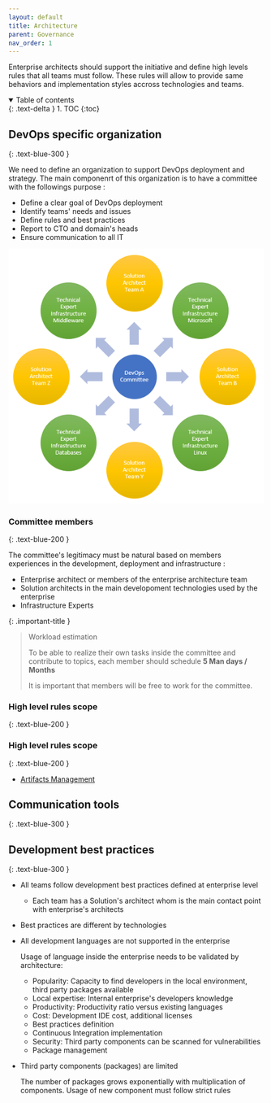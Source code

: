 ```yaml
---
layout: default
title: Architecture
parent: Governance
nav_order: 1
---
```


Enterprise architects should support the initiative and define high levels rules that all teams must follow. These rules will allow to provide same behaviors and implementation styles accross technologies and teams.

<details open markdown="block">
  <summary>
    Table of contents
  </summary>
  {: .text-delta }
1. TOC
{:toc}
</details>

## DevOps specific organization
{: .text-blue-300 }

We need to define an organization to support DevOps deployment and strategy. The main componenrt of this organization is to have a committee with the followings purpose :

* Define a clear goal of DevOps deployment
* Identify teams' needs and issues
* Define rules and best practices
* Report to CTO and domain's heads
* Ensure communication to all IT

![DevOps committee overview](../assets/images/devopscommittee.png)

### Committee members
{: .text-blue-200 }

The committee's legitimacy must be natural based on members experiences in the development, deployment and infrastructure :

* Enterprise architect or members of the enterprise architecture team
* Solution architects in the main developoment technologies used by the enterprise
* Infrastructure Experts

{: .important-title }
> Workload estimation
>
> To be able to realize their own tasks inside the committee and contribute to topics, each member should schedule **5 Man days / Months**
>
> It is important that members will be free to work for the committee.

### High level rules scope
{: .text-blue-200 }


### High level rules scope
{: .text-blue-200 }

* [Artifacts Management](./artifacts_management.md)

## Communication tools
{: .text-blue-300 }


## Development best practices
{: .text-blue-300 }

* All teams follow development best practices defined at enterprise level

  * Each team has a Solution's architect whom is the main contact point with enterprise's architects

* Best practices are different by technologies

* All development languages are not supported in the enterprise

  Usage of language inside the enterprise needs to be validated by architecture:

    * Popularity: Capacity to find developers in the local environment, third party packages available
    * Local expertise: Internal enterprise's developers knowledge
    * Productivity: Productivity ratio versus existing languages
    * Cost: Development IDE cost, additional licenses
    * Best practices definition
    * Continuous Integration implementation
    * Security: Third party components can be scanned for vulnerabilities
    * Package management

* Third party components (packages) are limited

  The number of packages grows exponentially with multiplication of components. Usage of new component must follow strict rules

